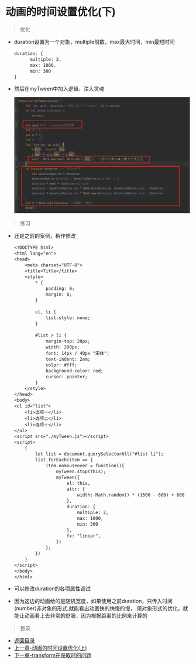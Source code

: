 # 动画的时间设置优化(下)

> 优化
* duration设置为一个对象，multiple倍数，max最大时间，min最短时间
    ```
    duration: {
          multiple: 2,
          max: 1000,
          min: 300
    }
    ```
* 然后在myTween中加入逻辑，注入灵魂 

    ![](./images/注入灵魂.jpg)

> 练习

* 还是之前的案例，稍作修改
    ```
    <!DOCTYPE html>
    <html lang="en">
    <head>
        <meta charset="UTF-8">
        <title>Title</title>
        <style>
            * {
                padding: 0;
                margin: 0;
            }
    
            ul, li {
                list-style: none;
            }
    
            #list > li {
                margin-top: 20px;
                width: 200px;
                font: 14px / 40px "宋体";
                text-indent: 2em;
                color: #fff;
                background-color: red;
                cursor: pointer;
            }
        </style>
    </head>
    <body>
    <ul id="list">
        <li>选项一</li>
        <li>选项二</li>
        <li>选项三</li>
    </ul>
    <script src="./myTween.js"></script>
    <script>
        {
            let list = document.querySelectorAll("#list li");
            list.forEach(item => {
                item.onmouseover = function(){
                    myTween.stop(this);
                    myTween({
                        el: this,
                        attr: {
                            width: Math.random() * (1500 - 600) + 600
                        },
                        duration: {
                            multiple: 2,
                            max: 1000,
                            min: 300
                        },
                        fx: "linear",
                    })
                };
            })
        }
    </script>
    </body>
    </html>
    ```

* 可以修改duration的各项属性调试
* 因为这边的动画给的是随机宽度，如果使用之前duration，只传入时间(number)非对象的形式,就能看出动画快的快慢的慢，
    用对象形式的优化，就能让动画看上去非常的舒服，因为根据距离的比例来计算的
    
> 目录
* [返回目录](../README.md)
* [上一章-动画的时间设置优化(上)](../13-动画的时间设置优化(上)/13-动画的时间设置优化(上).md)     
* [下一章-transform在获取时的问题](../15-transform在获取时的问题/15-transform在获取时的问题.md)     